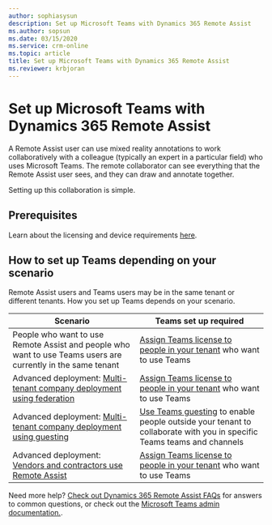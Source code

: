 ```yaml
---
author: sophiasysun
description: Set up Microsoft Teams with Dynamics 365 Remote Assist 
ms.author: sopsun
ms.date: 03/15/2020
ms.service: crm-online
ms.topic: article
title: Set up Microsoft Teams with Dynamics 365 Remote Assist 
ms.reviewer: krbjoran
---
```


# Set up Microsoft Teams with Dynamics 365 Remote Assist  

A Remote Assist user can use mixed reality annotations to work collaboratively with a colleague (typically an expert in a particular field) who uses Microsoft Teams. The remote collaborator can see everything that the Remote Assist user sees, and they can draw and 
annotate together. 

Setting up this collaboration is simple.

## Prerequisites

Learn about the licensing and device requirements [here](requirements).

## How to set up Teams depending on your scenario

Remote Assist users and Teams users may be in the same tenant or different tenants. How you set up Teams depends on your scenario.

| Scenario                                                                                                                                                                                                                                                                                                                    | Teams set up required                                                                                                                                                                          |
| --------------------------------------------------------------------------------------------------------------------------------------------------------------------------------------------------------------------------------------------------------------------------------------------------------------------------- | ---------------------------------------------------------------------------------------------------------------------------------------------------------------------------------------------- |
| People who want to use Remote Assist and people who want to use Teams users are currently in the same tenant                                                                                                                                                                                                                | [Assign Teams license to people in your tenant](https://docs.microsoft.com/en-us/MicrosoftTeams/user-access) who want to use Teams                                                             |
| Advanced deployment: [Multi-tenant company deployment using federation]([https://docs.microsoft.com/en-us/dynamics365/mixed-reality/remote-assist/multi-tenant-deployment#solution-1-federation](https://docs.microsoft.com/en-us/dynamics365/mixed-reality/remote-assist/multi-tenant-deployment#solution-1-federation)) | [Assign Teams license to people in your tenant](https://docs.microsoft.com/en-us/MicrosoftTeams/user-access) who want to use Teams                                                             |
| Advanced deployment: [Multi-tenant company deployment using guesting]([https://docs.microsoft.com/en-us/dynamics365/mixed-reality/remote-assist/multi-tenant-deployment#solution-2-guesting](https://docs.microsoft.com/en-us/dynamics365/mixed-reality/remote-assist/multi-tenant-deployment#solution-2-guesting))       | [Use Teams guesting](https://docs.microsoft.com/en-us/microsoftteams/guest-access-checklist) to enable people outside your tenant to collaborate with you in specific Teams teams and channels |
| Advanced deployment: [Vendors and contractors use Remote Assist](vendor-use-ra.md)                                                                                                                                                                                                                                        | [Assign Teams license to people in your tenant](https://docs.microsoft.com/en-us/MicrosoftTeams/user-access) who want to use Teams                                                             |




Need more help? [Check out Dynamics 365 Remote Assist FAQs](faq.md) for answers to common questions, or check out the [Microsoft Teams admin documentation.](https://docs.microsoft.com/en-us/microsoftteams).

